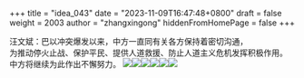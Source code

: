 +++
title = "idea_043"
date = "2023-11-09T16:47:48+0800"
draft = false
weight = 2003
author = "zhangxingong"
hiddenFromHomePage = false
+++

汪文斌：巴以冲突爆发以来，中方一直同有关各方保持着密切沟通，<br>为推动停火止战、保护平民、提供人道救援、防止人道主义危机发挥积极作用。<br>中方将继续为此作出不懈努力。
<gallery><img class="photo-img" loading="lazy" decoding="async" src="/photo/2019-05-07%20%e5%8c%bf%e5%90%8d.jpg"><img  class="photo-img"  loading="lazy" decoding="async"  src="/photo/2020-04-28%20%e6%87%92%e7%8c%ab.jpg"><img  class="photo-img" loading="lazy" decoding="async" src="/photo/2022-09-10%20%e6%98%9f%e7%a9%ba%e6%b2%b9%e5%a2%a8.jpg"><img   class="photo-img"  loading="lazy" decoding="async"  src="/photo/2023-09-18%20%e5%8c%bf%e5%90%8d.jpg"><img  class="photo-img" loading="lazy" decoding="async" src="/photo/2023-09-18%20%e5%a4%95%e9%98%b3%e4%bd%99%e9%9c%9e.jpg"><img  class="photo-img" loading="lazy" decoding="async"  src="/photo/2023-09-18%20%e5%af%82%e9%9d%99%e7%9a%84%e5%a4%9c%e6%99%9a.jpg"></gallery>
